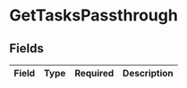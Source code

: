 # GetTasksPassthrough


## Fields

| Field       | Type        | Required    | Description |
| ----------- | ----------- | ----------- | ----------- |